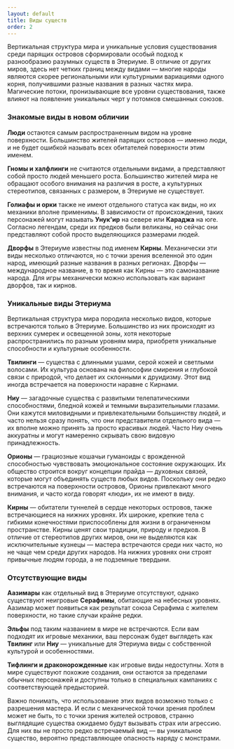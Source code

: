 ```yaml
---
layout: default
title: Виды существ
order: 2
---
```


Вертикальная структура мира и уникальные условия существования среди парящих островов сформировали особый подход к разнообразию разумных существ в Этериуме. В отличие от других миров, здесь нет четких границ между видами — многие народы являются скорее региональными или культурными вариациями одного корня, получившими разные названия в разных частях мира. Магические потоки, пронизывающие все уровни существования, также влияют на появление уникальных черт у потомков смешанных союзов.

### Знакомые виды в новом обличии

**Люди** остаются самым распространенным видом на уровне поверхности. Большинство жителей парящих островов — именно люди, и не будет ошибкой называть всех обитателей поверхности этим именем.

**Гномы и халфлинги** не считаются отдельными видами, а представляют собой просто людей меньшего роста. Большинство жителей мира не обращают особого внимания на различия в росте, а культурных стереотипов, связанных с размером, в Этериуме не существует.

**Голиафы и орки** также не имеют отдельного статуса как виды, но их механики вполне применимы. В зависимости от происхождения, таких персонажей могут называть **Унук'ир** на севере или **Караджа** на юге. Согласно легендам, среди их предков были великаны, но сейчас они представляют собой просто выделяющихся размерами людей.

**Дворфы** в Этериуме известны под именем **Кирны**. Механически эти виды несколько отличаются, но с точки зрения вселенной это один народ, имеющий разные названия в разных регионах. Дворфы — международное название, в то время как Кирны — это самоназвание народа. Для игры механически можно использовать как вариант дворфов, так и кирнов.

### Уникальные виды Этериума

Вертикальная структура мира породила несколько видов, которые встречаются только в Этериуме. Большинство из них происходят из верхних сумерек и освещенной зоны, хотя некоторые распространились по разным уровням мира, приобретя уникальные способности и культурные особенности.

**Твилинги** — существа с длинными ушами, серой кожей и светлыми волосами. Их культура основана на философии смирения и глубокой связи с природой, что делает их склонными к друидизму. Этот вид иногда встречается на поверхности наравне с Кирнами.

**Ниу** — загадочные существа с развитыми телепатическими способностями, бледной кожей и темными выразительными глазами. Они кажутся миловидными и привлекательными большинству людей, и часто нельзя сразу понять, что они представители отдельного вида — их вполне можно принять за просто красивых людей. Часто Ниу очень аккуратны и могут намеренно скрывать свою видовую принадлежность.

**Орионы** — грациозные кошачьи гуманоиды с врожденной способностью чувствовать эмоциональное состояние окружающих. Их общество строится вокруг концепции прайда — духовных связей, которые могут объединять существ любых видов. Поскольку они редко встречаются на поверхности островов, Орионы привлекают много внимания, и часто когда говорят «люди», их не имеют в виду.

**Кирны** — обитатели туннелей в сердце некоторых островов, также встречающиеся на нижних уровнях. Их широкие, крепкие тела с гибкими конечностями приспособлены для жизни в ограниченном пространстве. Кирны ценят свои традиции, природу и предков. В отличие от стереотипов других миров, они не выделяются как исключительные кузнецы — мастера встречаются среди них часто, но не чаще чем среди других народов. На нижних уровнях они строят привычные людям города, а не подземные твердыни.

### Отсутствующие виды

**Аазимары** как отдельный вид в Этериуме отсутствуют, однако существуют неигровые **Серафимы**, обитающие на небесных уровнях. Аазимар может появиться как результат союза Серафима с жителем поверхности, но такие случаи крайне редки.

**Эльфы** под таким названием в мире не встречаются. Если вам подходят их игровые механики, ваш персонаж будет выглядеть как **Твилинг** или **Ниу** — уникальные для Этериума виды с собственной культурой и особенностями.

**Тифлинги и драконорожденные** как игровые виды недоступны. Хотя в мире существуют похожие создания, они остаются за пределами обычных персонажей и доступны только в специальных кампаниях с соответствующей предысторией.

Важно понимать, что использование этих видов возможно только с разрешения мастера. И если с механической точки зрения проблем может не быть, то с точки зрения жителей островов, странно выглядящие существа ожидаемо будут вызывать страх или агрессию. Для них вы не просто редко встречаемый вид — вы уникальное существо, вероятно представляющее опасность наряду с монстрами.